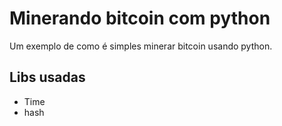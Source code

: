 # Minerando bitcoin com python

Um exemplo de como é simples minerar bitcoin usando python.

## Libs usadas

- Time
- hash